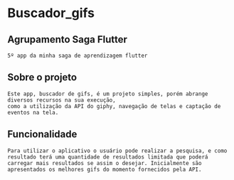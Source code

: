 # Buscador_gifs

## Agrupamento Saga Flutter
    5º app da minha saga de aprendizagem flutter

## Sobre o projeto
    Este app, buscador de gifs, é um projeto simples, porém abrange diversos recursos na sua execução,
    como a utilização da API do giphy, navegação de telas e captação de eventos na tela.

## Funcionalidade
    Para utilizar o aplicativo o usuário pode realizar a pesquisa, e como resultado terá uma quantidade de resultados limitada que poderá carregar mais resultados se assim o desejar. Inicialmente são apresentados os melhores gifs do momento fornecidos pela API.
